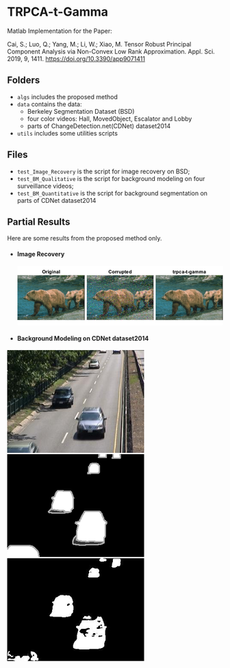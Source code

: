 # TRPCA-t-Gamma

Matlab Implementation for the Paper:

Cai, S.; Luo, Q.; Yang, M.; Li, W.; Xiao, M. Tensor Robust Principal Component Analysis via Non-Convex Low Rank Approximation. Appl. Sci. 2019, 9, 1411. https://doi.org/10.3390/app9071411

## Folders
- `algs` includes the proposed method
- `data` contains the data:
  - Berkeley Segmentation Dataset (BSD)
  - four color videos: Hall, MovedObject, Escalator and Lobby
  - parts of ChangeDetection.net(CDNet) dataset2014
- `utils` includes some utilities scripts

## Files
- `test_Image_Recovery` is the script for image recovery on BSD;
- `test_BM_Qualitative` is the script for background modeling on four surveillance videos;
- `test_BM_Quantitative` is the script for background segmentation on parts of CDNet dataset2014

## Partial Results 
Here are some results from the proposed method only. 
- #### Image Recovery
  ![Image recovery result](https://github.com/Qilun-Luo/TRPCA-t-Gamma/blob/main/results/result_sample_img_recovery.png)
- #### Background Modeling on CDNet dataset2014
 ![Original | width=22%](results/in000900.jpg "Original") ![Ground truth](results/gt000900.png "Ground truth") ![t-Gamma](results/bin000900.jpg "t-Gamma") 


